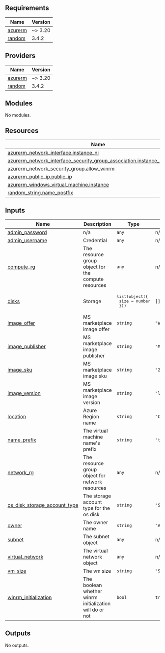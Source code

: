 <!-- BEGIN_TF_DOCS -->
## Requirements

| Name | Version |
|------|---------|
| <a name="requirement_azurerm"></a> [azurerm](#requirement\_azurerm) | ~> 3.20 |
| <a name="requirement_random"></a> [random](#requirement\_random) | 3.4.2 |

## Providers

| Name | Version |
|------|---------|
| <a name="provider_azurerm"></a> [azurerm](#provider\_azurerm) | ~> 3.20 |
| <a name="provider_random"></a> [random](#provider\_random) | 3.4.2 |

## Modules

No modules.

## Resources

| Name | Type |
|------|------|
| [azurerm_network_interface.instance_ni](https://registry.terraform.io/providers/hashicorp/azurerm/latest/docs/resources/network_interface) | resource |
| [azurerm_network_interface_security_group_association.instance_nisga_winrm](https://registry.terraform.io/providers/hashicorp/azurerm/latest/docs/resources/network_interface_security_group_association) | resource |
| [azurerm_network_security_group.allow_winrm](https://registry.terraform.io/providers/hashicorp/azurerm/latest/docs/resources/network_security_group) | resource |
| [azurerm_public_ip.public_ip](https://registry.terraform.io/providers/hashicorp/azurerm/latest/docs/resources/public_ip) | resource |
| [azurerm_windows_virtual_machine.instance](https://registry.terraform.io/providers/hashicorp/azurerm/latest/docs/resources/windows_virtual_machine) | resource |
| [random_string.name_postfix](https://registry.terraform.io/providers/hashicorp/random/3.4.2/docs/resources/string) | resource |

## Inputs

| Name | Description | Type | Default | Required |
|------|-------------|------|---------|:--------:|
| <a name="input_admin_password"></a> [admin\_password](#input\_admin\_password) | n/a | `any` | n/a | yes |
| <a name="input_admin_username"></a> [admin\_username](#input\_admin\_username) | Credential | `any` | n/a | yes |
| <a name="input_compute_rg"></a> [compute\_rg](#input\_compute\_rg) | The resource group object for the compute resources | `any` | n/a | yes |
| <a name="input_disks"></a> [disks](#input\_disks) | Storage | <pre>list(object({<br>    size = number<br>  }))</pre> | `[]` | no |
| <a name="input_image_offer"></a> [image\_offer](#input\_image\_offer) | MS marketplace image offer | `string` | `"WindowsServer"` | no |
| <a name="input_image_publisher"></a> [image\_publisher](#input\_image\_publisher) | MS marketplace image publisher | `string` | `"MicrosoftWindowsServer"` | no |
| <a name="input_image_sku"></a> [image\_sku](#input\_image\_sku) | MS marketplace image sku | `string` | `"2019-Datacenter"` | no |
| <a name="input_image_version"></a> [image\_version](#input\_image\_version) | MS marketplace image version | `string` | `"latest"` | no |
| <a name="input_location"></a> [location](#input\_location) | Azure Region name | `string` | `"Canada Central"` | no |
| <a name="input_name_prefix"></a> [name\_prefix](#input\_name\_prefix) | The virtual machine name's prefix | `string` | `"test-vm"` | no |
| <a name="input_network_rg"></a> [network\_rg](#input\_network\_rg) | The resource group object for network resources | `any` | n/a | yes |
| <a name="input_os_disk_storage_account_type"></a> [os\_disk\_storage\_account\_type](#input\_os\_disk\_storage\_account\_type) | The storage account type for the os disk | `string` | `"Standard_LRS"` | no |
| <a name="input_owner"></a> [owner](#input\_owner) | The owner name | `string` | `"Allen"` | no |
| <a name="input_subnet"></a> [subnet](#input\_subnet) | The subnet object | `any` | n/a | yes |
| <a name="input_virtual_network"></a> [virtual\_network](#input\_virtual\_network) | The virtual network object | `any` | n/a | yes |
| <a name="input_vm_size"></a> [vm\_size](#input\_vm\_size) | The vm size | `string` | `"Standard_A2_v2"` | no |
| <a name="input_winrm_initialization"></a> [winrm\_initialization](#input\_winrm\_initialization) | The boolean whether winrm initialization will do or not | `bool` | `true` | no |

## Outputs

No outputs.
<!-- END_TF_DOCS -->